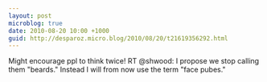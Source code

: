 ```yaml
---
layout: post
microblog: true
date: 2010-08-20 10:00 +1000
guid: http://desparoz.micro.blog/2010/08/20/t21619356292.html
---
```

Might encourage ppl to think twice! RT @shwood: I propose we stop calling them "beards."  Instead I will from now use the term "face pubes."
